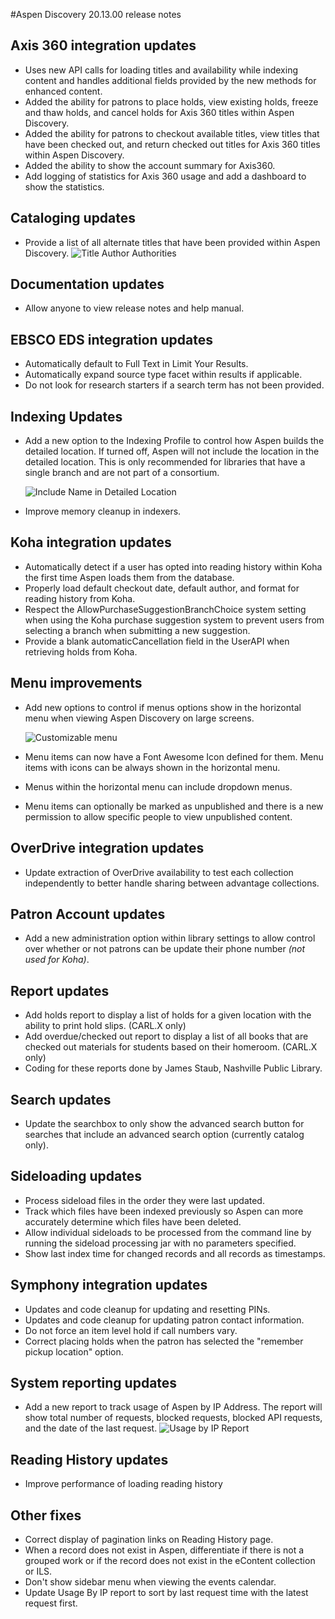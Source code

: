 #Aspen Discovery 20.13.00 release notes
## Axis 360 integration updates
- Uses new API calls for loading titles and availability while indexing content and handles additional fields provided by the new methods for enhanced content. 
- Added the ability for patrons to place holds, view existing holds, freeze and thaw holds, and cancel holds for Axis 360 titles within Aspen Discovery. 
- Added the ability for patrons to checkout available titles, view titles that have been checked out, and return checked out titles for Axis 360 titles within Aspen Discovery. 
- Added the ability to show the account summary for Axis360.
- Add logging of statistics for Axis 360 usage and add a dashboard to show the statistics.

## Cataloging updates
- Provide a list of all alternate titles that have been provided within Aspen Discovery.
  ![Title Author Authorities](/release_notes/images/20_13_00_title_author_authorities.png) 

## Documentation updates
- Allow anyone to view release notes and help manual. 

## EBSCO EDS integration updates
- Automatically default to Full Text in Limit Your Results. 
- Automatically expand source type facet within results if applicable. 
- Do not look for research starters if a search term has not been provided. 

## Indexing Updates 
- Add a new option to the Indexing Profile to control how Aspen builds the detailed location.  If turned off, Aspen will not include the location in the detailed location. This is only recommended for libraries that have a single branch and are not part of a consortium. 

  ![Include Name in Detailed Location](/release_notes/images/20_13_00_include_name_in_detailed_location.png)
- Improve memory cleanup in indexers.  
  
## Koha integration updates
- Automatically detect if a user has opted into reading history within Koha the first time Aspen loads them from the database.  
- Properly load default checkout date, default author, and format for reading history from Koha.
- Respect the AllowPurchaseSuggestionBranchChoice system setting when using the Koha purchase suggestion system to prevent users from selecting a branch when submitting a new suggestion. 
- Provide a blank automaticCancellation field in the UserAPI when retrieving holds from Koha. 

## Menu improvements
- Add new options to control if menus options show in the horizontal menu when viewing Aspen Discovery on large screens.

  ![Customizable menu](/release_notes/images/20_13_00_customizable_menu.png) 
- Menu items can now have a Font Awesome Icon defined for them. Menu items with icons can be always shown in the horizontal menu. 
- Menus within the horizontal menu can include dropdown menus.
- Menu items can optionally be marked as unpublished and there is a new permission to allow specific people to view unpublished content.
 
## OverDrive integration updates
- Update extraction of OverDrive availability to test each collection independently to better handle sharing between advantage collections. 

## Patron Account updates
- Add a new administration option within library settings to allow control over whether or not patrons can be update their phone number _(not used for Koha)_.  

## Report updates
- Add holds report to display a list of holds for a given location with the ability to print hold slips. (CARL.X only) 
- Add overdue/checked out report to display a list of all books that are checked out materials for students based on their homeroom. (CARL.X only)
- Coding for these reports done by James Staub, Nashville Public Library.   

## Search updates
- Update the searchbox to only show the advanced search button for searches that include an advanced search option (currently catalog only).

## Sideloading updates
- Process sideload files in the order they were last updated. 
- Track which files have been indexed previously so Aspen can more accurately determine which files have been deleted.
- Allow individual sideloads to be processed from the command line by running the sideload processing jar with no parameters specified.  
- Show last index time for changed records and all records as timestamps. 

## Symphony integration updates
- Updates and code cleanup for updating and resetting PINs. 
- Updates and code cleanup for updating patron contact information.
- Do not force an item level hold if call numbers vary. 
- Correct placing holds when the patron has selected the "remember pickup location" option. 

## System reporting updates
- Add a new report to track usage of Aspen by IP Address. The report will show total number of requests, blocked requests, blocked API requests, and the date of the last request. 
  ![Usage by IP Report](/release_notes/images/20_13_00_usage_by_ip.png) 

## Reading History updates
- Improve performance of loading reading history

## Other fixes
- Correct display of pagination links on Reading History page.
- When a record does not exist in Aspen, differentiate if there is not a grouped work or if the record does not exist in the eContent collection or ILS.  
- Don't show sidebar menu when viewing the events calendar. 
- Update Usage By IP report to sort by last request time with the latest request first.
